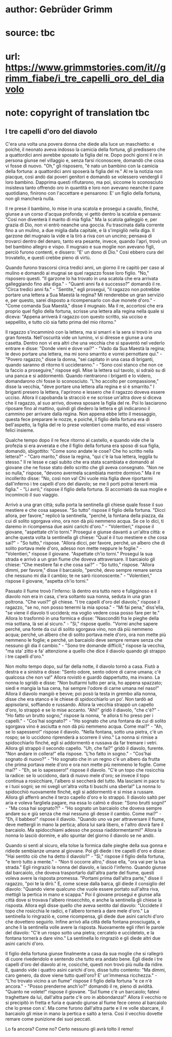 # author: Gebrüder Grimm
# source: tbc
# url: https://www.grimmstories.com/it//grimm_fiabe/i_tre_capelli_oro_del_diavolo
# note: copyright of translation tbc

## I tre capelli d'oro del diavolo 

C'era una volta una povera donna che diede alla luce un maschietto: e
poiché‚ il neonato aveva indosso la camicia della fortuna, gli
predissero che a quattordici anni avrebbe sposato la figlia del re. Dopo
pochi giorni il re in persona giunse nel villaggio e, senza farsi
riconoscere, domandò che cosa vi fosse di nuovo. "Oh," gli risposero,
"è nato un bambino con la camicia della fortuna: a quattordici anni
sposerà la figlia del re." Al re la notizia non piacque, così andò dai
poveri genitori e domandò se volessero vendergli il loro bambino.
Dapprima questi rifiutarono, ma poi, siccome lo sconosciuto insisteva
tanto offrendo oro in quantità e loro non avevano neanche il pane
quotidiano, finirono con l'accettare e pensarono: E' un figlio della
fortuna, non gli mancherà nulla.

Il re prese il bambino, lo mise in una scatola e prosegui a cavallo,
finché‚ giunse a un corso d'acqua profonda; vi gettò dentro la scatola
e pensava: "Così non diventerà il marito di mia figlia." Ma la scatola
galleggiò e, per grazia di Dio, non vi entrò neanche una goccia. Fu
trascinata dalla corrente fino a un mulino, a due miglia dalla capitale,
e là s'impigliò nella diga. Il garzone del mugnaio la vide e la tirò a
riva con un uncino; pensava di trovarci dentro del denaro, tanto era
pesante, invece, quando l'aprì, trovò un bel bambino allegro e vispo.
Il mugnaio e sua moglie non avevano figli, perciò furono contenti, e
dissero: "E' un dono di Dio." Così ebbero cura del trovatello, e
questi crebbe pieno di virtù.

Quando furono trascorsi circa tredici anni, un giorno il re capitò per
caso al mulino e domandò ai mugnai se quel ragazzo fosse loro figlio.
"No," risposero questi. "Il garzone lo ha trovato in una scatola che
era arrivata galleggiando fino alla diga." - "Quanti anni fa è
successo?" domandò il re. "Circa tredici anni fa." - "Sentite,"
egli proseguì, "il ragazzo non potrebbe portare una lettera a Sua
Maestà la regina? Mi renderebbe un gran servizio e, per questo, sarei
disposto a ricompensarlo con due monete d'oro." - "Come comanda Sua
Maestà," disse il mugnaio. Ma il re, accortosi che era proprio quel
figlio della fortuna, scrisse una lettera alla regina nella quale si
diceva: "Appena arriverà il ragazzo con questo scritto, sia ucciso e
seppellito, e tutto ciò sia fatto prima del mio ritorno."

Il ragazzo s'incamminò con la lettera, ma si smarrì e la sera si trovò
in una gran foresta. Nell'oscurità vide un lumino, vi si diresse e
giunse a una casetta. Dentro non vi era altri che una vecchia che si
spaventò nel vederlo entrare e disse: "Donde vieni e dove vai?" -
"Vado da Sua Maestà la regina; le devo portare una lettera, ma mi sono
smarrito e vorrei pernottare qui." - "Povero ragazzo," disse la
donna, "sei capitato in una casa di briganti, quando saranno di ritorno
ti uccideranno." - "Sono così stanco che non ce la faccio a
proseguire," rispose egli. Mise la lettera sul tavolo, si sdraiò su di
una panca e si addormentò. Quando rientrarono i briganti e lo videro,
domandarono chi fosse lo sconosciuto. "L'ho accolto per compassione,"
disse la vecchia, "deve portare una lettera alla regina e si è
smarrito." I briganti presero la lettera, l'aprirono e lessero che il
ragazzo doveva essere ucciso. Allora il capobanda la stracciò e ne
scrisse un'altra dove si diceva che il ragazzo, al suo arrivo, doveva
sposare la figlia del re. Poi lo lasciarono riposare fino al mattino,
quindi gli diedero la lettera e gli indicarono il cammino per arrivare
dalla regina. Non appena ebbe letto il messaggio, questa fece preparare
le nozze, e poiché‚ il figlio della fortuna era di bell'aspetto, la
figlia del re lo prese volentieri come marito, ed essi vissero felici
insieme.

Qualche tempo dopo il re fece ritorno al castello, e quando vide che la
profezia si era avverata e che il figlio della fortuna era sposo di sua
figlia, domandò, sbigottito: "Come sono andate le cose? Che ho scritto
nella lettera?" - "Caro marito," disse la regina, "qui c'è la tua
lettera, leggila tu stesso." Il re lesse e capì subito che era stata
scambiata e domandò al giovane che ne fosse stato dello scritto che gli
aveva consegnato. "Non ne so nulla," rispose, "devono avermela
scambiata mentre dormivo." Ma il re incollerito disse: "No, così non
va! Chi vuole mia figlia deve riportarmi dall'inferno i tre capelli
d'oro del diavolo; se me li porti potrai tenerti mia figlia." - "Li
avrò," rispose il figlio della fortuna. Si accomiatò da sua moglie e
incominciò il suo viaggio.

Arrivò a una gran città; sulla porta la sentinella gli chiese quale
fosse il suo mestiere e che cosa sapesse. "So tutto" rispose il figlio
della fortuna. "Dicci allora, per favore," replicò la sentinella,
"perché‚ la fontana della piazza, da cui di solito sgorgava vino, ora
non dà più nemmeno acqua. Se ce lo dici, ti daremo in ricompensa due
asini carichi d'oro." - "Volentieri," rispose il giovane,
"aspettate ch'io torni." Proseguì e giunse davanti a un'altra città:
e anche questa volta la sentinella gli chiese: "Qual è il tuo mestiere
e che cosa sai?" - "So tutto," rispose. "Allora dicci, per favore,
perché‚ un albero che di solito portava mele d'oro, adesso non mette
neppure le foglie." - "Volentieri," rispose il giovane. "Aspettate
ch'io torni." Proseguì la sua strada e arrivò a un gran fiume che
doveva attraversare. Il barcaiolo gli chiese: "Che mestiere fai e che
cosa sai?" - "So tutto," rispose. "Allora dimmi, per favore," disse
il barcaiolo, "perché‚ devo sempre remare senza che nessuno mi dia il
cambio; te ne sarò riconoscente." - "Volentieri," rispose il giovane,
"aspetta ch'io torni."

Passato il fiume trovò l'inferno: là dentro era tutto nero e
fuligginoso e il diavolo non era in casa, c'era soltanto sua nonna,
seduta in una gran poltrona. "Che vuoi?" gli chiese. "I tre capelli
d'oro del diavolo," rispose il ragazzo, "se no, non posso tenermi la
mia sposa." - "Mi fai pena," diss'ella, "se viene il diavolo ti
ucciderà; ma voglio vedere cosa posso fare per te." Allora lo trasformò
in una formica e disse: "Nasconditi fra le pieghe della mia sottana, là
sei al sicuro." - "Sì," rispose quello. "Vorrei anche sapere perché‚
una fonte da cui di solito sgorgava vino, non dà più nemmeno acqua;
perché‚ un albero che di solito portava mele d'oro, ora non mette più
nemmeno le foglie; e perché‚ un barcaiolo deve sempre remare senza che
nessuno gli dia il cambio." - "Sono tre domande difficili," rispose
la vecchia, "ma sta' zitto e fa' attenzione a quello che dice il
diavolo quando gli strappo i tre capelli d'oro."

Non molto tempo dopo, sul far della notte, il diavolo tornò a casa.
Fiutò a destra e a sinistra e disse: "Sento odore, sento odore di carne
umana; c'è qualcosa che non va!" Allora rovistò e guardò dappertutto,
ma invano. La nonna lo sgridò e disse: "Non buttarmi tutto per aria, ho
appena spazzato; siedi e mangia la tua cena, hai sempre l'odore di
carne umana nel naso!" Allora il diavolo mangiò e bevve; poi posò la
testa in grembo alla nonna, disse che era stanco e le chiese di
spidocchiarlo un po'. Non tardò ad appisolarsi, soffiando e russando.
Allora la vecchia strappò un capello d'oro, lo strappò e se lo mise
accanto. "Ahi!" gridò il diavolo, "che c'è?" - "Ho fatto un brutto
sogno," rispose la nonna, "e allora ti ho preso per i capelli." -
"Cos'hai sognato?" - "Ho sognato che una fontana da cui di solito
sgorgava vino è asciutta e non dà più nemmeno acqua. Come mai?" - "Ah,
se lo sapessero!" rispose il diavolo. "Nella fontana, sotto una
pietra, c'è un rospo; se lo uccidono riprenderà a scorrere il vino."
La nonna si rimise a spidocchiarlo finché‚ egli si addormentò e russava
da far tremare i vetri. Allora gli strappò il secondo capello. "Uh, che
fai?" gridò il diavolo, furente. "Non andare in collera!" ella
rispose. "L'ho fatto in sogno." - "Cos'hai sognato di nuovo?" -
"Ho sognato che in un regno c'è un albero da frutta che prima portava
mele d'oro e ora non mette più nemmeno le foglie. Come mai?" - "Eh,
se lo sapessero!" rispose il diavolo. "C'è un topo che rosicchia la
radice: se lo uccidono, darà di nuovo mele d'oro; se invece il topo
continua a rosicchiare, l'albero si seccherà del tutto. Ma lasciami in
pace tu e i tuoi sogni; se mi svegli un'altra volta ti buschi una
sberla!" La nonna lo spidocchiò nuovamente finché‚ egli si addormentò e
si mise a russare. Allora gli afferrò anche il terzo capello d'oro e lo
strappò. Il diavolo saltò per aria e voleva fargliela pagare, ma essa lo
calmò e disse: "Sono brutti sogni!" - "Ma cosa hai sognato?!" - "Ho
sognato un barcaiolo che doveva sempre andare su e giù senza che mai
nessuno gli desse il cambio. Come mai?" - "Eh, il babbeo!" rispose il
diavolo. "Quando uno va per attraversare il fiume, deve mettergli in
mano la pertica; allora lui sarà libero, e l'altro dovrà fare il
barcaiolo. Ma spidocchiami adesso che possa riaddormentarmi!" Allora la
nonna lo lasciò dormire, e allo spuntar del giorno il diavolo se ne
andò.

Quando si sentì al sicuro, ella tolse la formica dalle pieghe della sua
gonna e ridiede sembianze umane al giovane. Poi gli diede i tre capelli
d'oro e disse: "Hai sentito ciò che ha detto il diavolo?" - "Sì,"
rispose il figlio della fortuna, "e terrò tutto a mente." - "Non ti
occorre altro," disse ella, "ora vai per la tua strada." Egli
ringraziò la nonna del diavolo, e lasciò l'inferno. Quando giunse dal
barcaiolo, che doveva trasportarlo dall'altra parte del fiume, questi
voleva avere la risposta promessa. "Portami prima dall'altra parte,"
disse il ragazzo, "poi te la dirò." E, come scese dalla barca, gli
diede il consiglio del diavolo: "Quando viene qualcuno che vuole essere
portato sull'altra riva, mettigli la pertica in mano e scappa." Poi il
giovane proseguì e giunse alla città dove si trovava l'albero
rinsecchito, e anche la sentinella gli chiese la risposta. Allora egli
disse quello che aveva sentito dal diavolo: "Uccidete il topo che
rosicchia le radici, e l'albero tornerà a dare mele d'oro." La
sentinella lo ringraziò e, come ricompensa, gli diede due asini carichi
d'oro che dovettero seguirlo. Infine arrivò alla città della fontana
prosciugata, e anche lì la sentinella volle avere la risposta.
Nuovamente egli riferì le parole del diavolo: "C'è un rospo sotto una
pietra; cercatelo e uccidetelo, e la fontana tornerà a dare vino." La
sentinella lo ringraziò e gli diede altri due asini carichi d'oro.

Il figlio della fortuna giunse finalmente a casa da sua moglie che si
rallegrò di cuore rivedendolo e sentendo che tutto era andato bene. Egli
diede i tre capelli d'oro del diavolo al re, cosicché‚ questi non trovò
più nulla da ridire. E, quando vide i quattro asini carichi d'oro,
disse tutto contento: "Ma dimmi, caro genero, da dove viene tutto
quell'oro? E' un'immensa ricchezza." - "L'ho trovato vicino a un
fiume" rispose il figlio della fortuna "e ce n'è ancora." - "Posso
prenderne anch'io?" domandò il re, pieno di avidità. "Quanto ne
volete!" rispose il giovane. "Sul fiume c'è un barcaiolo; fatevi
traghettare da lui, dall'altra parte c'è oro in abbondanza!" Allora
il vecchio re si precipitò in fretta e furia e quando giunse al fiume
fece cenno al barcaiolo che lo prese con s'. Ma come furono dall'altra
parte e il re volle sbarcare, il barcaiolo gli mise in mano la pertica e
saltò a terra. Così il vecchio dovette remare come punizione dei suoi
peccati.

Lo fa ancora? Come no? Certo nessuno gli avrà tolto il remo!
